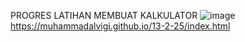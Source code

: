PROGRES LATIHAN MEMBUAT KALKULATOR
![image](https://github.com/user-attachments/assets/68c996ff-fff9-48a1-b0ee-bbd4f0973e8b)
https://muhammadalvigi.github.io/13-2-25/index.html
